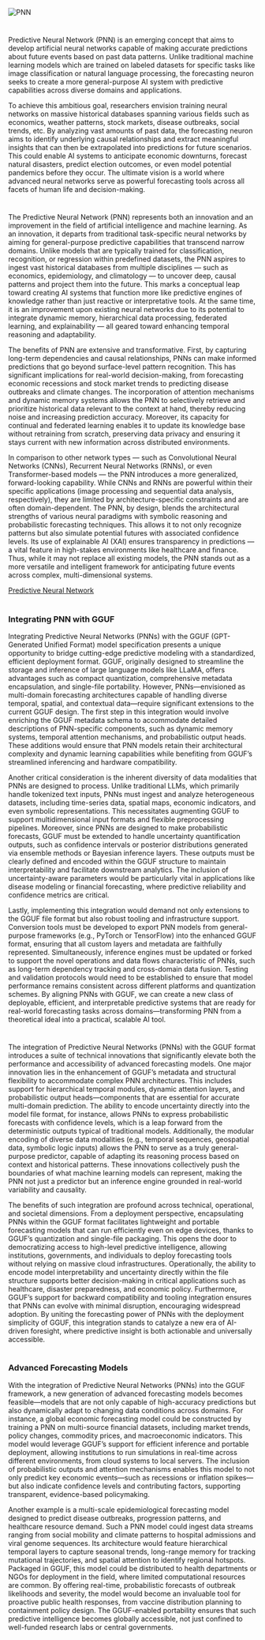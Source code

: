 ![PNN](https://github.com/user-attachments/assets/a84942a7-2d35-440f-a2da-4a2ea4ad7334)
#

Predictive Neural Network (PNN) is an emerging concept that aims to develop artificial neural networks capable of making accurate predictions about future events based on past data patterns. Unlike traditional machine learning models which are trained on labeled datasets for specific tasks like image classification or natural language processing, the forecasting neuron seeks to create a more general-purpose AI system with predictive capabilities across diverse domains and applications.

To achieve this ambitious goal, researchers envision training neural networks on massive historical databases spanning various fields such as economics, weather patterns, stock markets, disease outbreaks, social trends, etc. By analyzing vast amounts of past data, the forecasting neuron aims to identify underlying causal relationships and extract meaningful insights that can then be extrapolated into predictions for future scenarios. This could enable AI systems to anticipate economic downturns, forecast natural disasters, predict election outcomes, or even model potential pandemics before they occur. The ultimate vision is a world where advanced neural networks serve as powerful forecasting tools across all facets of human life and decision-making.

#

The Predictive Neural Network (PNN) represents both an innovation and an improvement in the field of artificial intelligence and machine learning. As an innovation, it departs from traditional task-specific neural networks by aiming for general-purpose predictive capabilities that transcend narrow domains. Unlike models that are typically trained for classification, recognition, or regression within predefined datasets, the PNN aspires to ingest vast historical databases from multiple disciplines — such as economics, epidemiology, and climatology — to uncover deep, causal patterns and project them into the future. This marks a conceptual leap toward creating AI systems that function more like predictive engines of knowledge rather than just reactive or interpretative tools. At the same time, it is an improvement upon existing neural networks due to its potential to integrate dynamic memory, hierarchical data processing, federated learning, and explainability — all geared toward enhancing temporal reasoning and adaptability.

The benefits of PNN are extensive and transformative. First, by capturing long-term dependencies and causal relationships, PNNs can make informed predictions that go beyond surface-level pattern recognition. This has significant implications for real-world decision-making, from forecasting economic recessions and stock market trends to predicting disease outbreaks and climate changes. The incorporation of attention mechanisms and dynamic memory systems allows the PNN to selectively retrieve and prioritize historical data relevant to the context at hand, thereby reducing noise and increasing prediction accuracy. Moreover, its capacity for continual and federated learning enables it to update its knowledge base without retraining from scratch, preserving data privacy and ensuring it stays current with new information across distributed environments.

In comparison to other network types — such as Convolutional Neural Networks (CNNs), Recurrent Neural Networks (RNNs), or even Transformer-based models — the PNN introduces a more generalized, forward-looking capability. While CNNs and RNNs are powerful within their specific applications (image processing and sequential data analysis, respectively), they are limited by architecture-specific constraints and are often domain-dependent. The PNN, by design, blends the architectural strengths of various neural paradigms with symbolic reasoning and probabilistic forecasting techniques. This allows it to not only recognize patterns but also simulate potential futures with associated confidence levels. Its use of explainable AI (XAI) ensures transparency in predictions — a vital feature in high-stakes environments like healthcare and finance. Thus, while it may not replace all existing models, the PNN stands out as a more versatile and intelligent framework for anticipating future events across complex, multi-dimensional systems.

[Predictive Neural Network](https://chatgpt.com/g/g-680bb7287ee8819184d8ab6a703947a5-predictive-neural-network-pnn)

#
### Integrating PNN with GGUF

Integrating Predictive Neural Networks (PNNs) with the GGUF (GPT-Generated Unified Format) model specification presents a unique opportunity to bridge cutting-edge predictive modeling with a standardized, efficient deployment format. GGUF, originally designed to streamline the storage and inference of large language models like LLaMA, offers advantages such as compact quantization, comprehensive metadata encapsulation, and single-file portability. However, PNNs—envisioned as multi-domain forecasting architectures capable of handling diverse temporal, spatial, and contextual data—require significant extensions to the current GGUF design. The first step in this integration would involve enriching the GGUF metadata schema to accommodate detailed descriptions of PNN-specific components, such as dynamic memory systems, temporal attention mechanisms, and probabilistic output heads. These additions would ensure that PNN models retain their architectural complexity and dynamic learning capabilities while benefiting from GGUF’s streamlined inferencing and hardware compatibility.

Another critical consideration is the inherent diversity of data modalities that PNNs are designed to process. Unlike traditional LLMs, which primarily handle tokenized text inputs, PNNs must ingest and analyze heterogeneous datasets, including time-series data, spatial maps, economic indicators, and even symbolic representations. This necessitates augmenting GGUF to support multidimensional input formats and flexible preprocessing pipelines. Moreover, since PNNs are designed to make probabilistic forecasts, GGUF must be extended to handle uncertainty quantification outputs, such as confidence intervals or posterior distributions generated via ensemble methods or Bayesian inference layers. These outputs must be clearly defined and encoded within the GGUF structure to maintain interpretability and facilitate downstream analytics. The inclusion of uncertainty-aware parameters would be particularly vital in applications like disease modeling or financial forecasting, where predictive reliability and confidence metrics are critical.

Lastly, implementing this integration would demand not only extensions to the GGUF file format but also robust tooling and infrastructure support. Conversion tools must be developed to export PNN models from general-purpose frameworks (e.g., PyTorch or TensorFlow) into the enhanced GGUF format, ensuring that all custom layers and metadata are faithfully represented. Simultaneously, inference engines must be updated or forked to support the novel operations and data flows characteristic of PNNs, such as long-term dependency tracking and cross-domain data fusion. Testing and validation protocols would need to be established to ensure that model performance remains consistent across different platforms and quantization schemes. By aligning PNNs with GGUF, we can create a new class of deployable, efficient, and interpretable predictive systems that are ready for real-world forecasting tasks across domains—transforming PNN from a theoretical ideal into a practical, scalable AI tool.

#

The integration of Predictive Neural Networks (PNNs) with the GGUF format introduces a suite of technical innovations that significantly elevate both the performance and accessibility of advanced forecasting models. One major innovation lies in the enhancement of GGUF’s metadata and structural flexibility to accommodate complex PNN architectures. This includes support for hierarchical temporal modules, dynamic attention layers, and probabilistic output heads—components that are essential for accurate multi-domain prediction. The ability to encode uncertainty directly into the model file format, for instance, allows PNNs to express probabilistic forecasts with confidence levels, which is a leap forward from the deterministic outputs typical of traditional models. Additionally, the modular encoding of diverse data modalities (e.g., temporal sequences, geospatial data, symbolic logic inputs) allows the PNN to serve as a truly general-purpose predictor, capable of adapting its reasoning process based on context and historical patterns. These innovations collectively push the boundaries of what machine learning models can represent, making the PNN not just a predictor but an inference engine grounded in real-world variability and causality.

The benefits of such integration are profound across technical, operational, and societal dimensions. From a deployment perspective, encapsulating PNNs within the GGUF format facilitates lightweight and portable forecasting models that can run efficiently even on edge devices, thanks to GGUF’s quantization and single-file packaging. This opens the door to democratizing access to high-level predictive intelligence, allowing institutions, governments, and individuals to deploy forecasting tools without relying on massive cloud infrastructures. Operationally, the ability to encode model interpretability and uncertainty directly within the file structure supports better decision-making in critical applications such as healthcare, disaster preparedness, and economic policy. Furthermore, GGUF’s support for backward compatibility and tooling integration ensures that PNNs can evolve with minimal disruption, encouraging widespread adoption. By uniting the forecasting power of PNNs with the deployment simplicity of GGUF, this integration stands to catalyze a new era of AI-driven foresight, where predictive insight is both actionable and universally accessible.

#
### Advanced Forecasting Models

With the integration of Predictive Neural Networks (PNNs) into the GGUF framework, a new generation of advanced forecasting models becomes feasible—models that are not only capable of high-accuracy predictions but also dynamically adapt to changing data conditions across domains. For instance, a global economic forecasting model could be constructed by training a PNN on multi-source financial datasets, including market trends, policy changes, commodity prices, and macroeconomic indicators. This model would leverage GGUF’s support for efficient inference and portable deployment, allowing institutions to run simulations in real-time across different environments, from cloud systems to local servers. The inclusion of probabilistic outputs and attention mechanisms enables this model to not only predict key economic events—such as recessions or inflation spikes—but also indicate confidence levels and contributing factors, supporting transparent, evidence-based policymaking.

Another example is a multi-scale epidemiological forecasting model designed to predict disease outbreaks, progression patterns, and healthcare resource demand. Such a PNN model could ingest data streams ranging from social mobility and climate patterns to hospital admissions and viral genome sequences. Its architecture would feature hierarchical temporal layers to capture seasonal trends, long-range memory for tracking mutational trajectories, and spatial attention to identify regional hotspots. Packaged in GGUF, this model could be distributed to health departments or NGOs for deployment in the field, where limited computational resources are common. By offering real-time, probabilistic forecasts of outbreak likelihoods and severity, the model would become an invaluable tool for proactive public health responses, from vaccine distribution planning to containment policy design. The GGUF-enabled portability ensures that such predictive intelligence becomes globally accessible, not just confined to well-funded research labs or central governments.

#
